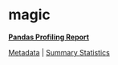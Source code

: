 # magic

[**Pandas Profiling Report**](https://epistasislab.github.io/penn-ml-benchmarks/profile/magic.html)

[Metadata](metadata.yaml) | [Summary Statistics](summary_stats.tsv)

